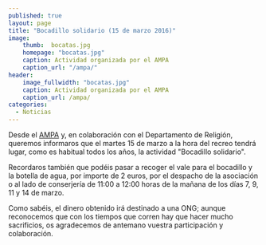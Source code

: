 ```yaml
---
published: true
layout: page
title: "Bocadillo solidario (15 de marzo 2016)"
image:
    thumb:  bocatas.jpg
    homepage: "bocatas.jpg"
    caption: Actividad organizada por el AMPA
    caption_url: "/ampa/"
header:
    image_fullwidth: "bocatas.jpg"
    caption: Actividad organizada por el AMPA
    caption_url: /ampa/
categories:
  - Noticias
---
```



Desde el [AMPA](/ampa/) y, en colaboración con el Departamento de Religión, queremos informaros que el martes 15 de marzo a la hora del recreo tendrá lugar, como es habitual todos los años, la actividad "Bocadillo solidario".

Recordaros también que podéis pasar a recoger el vale para el bocadillo y la botella de agua, por importe de 2 euros, por el despacho de la asociación o al lado de conserjería de 11:00 a 12:00 horas de la mañana de los días 7, 9, 11 y 14 de marzo.

Como sabéis, el dinero obtenido irá destinado a una ONG; aunque reconocemos que con los tiempos que corren hay que hacer mucho sacrificios, os agradecemos de antemano vuestra participación y colaboración.
